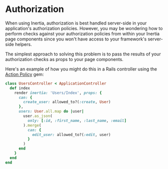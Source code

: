 # Authorization

When using Inertia, authorization is best handled server-side in your application's authorization policies. However, you may be wondering how to perform checks against your authorization policies from within your Inertia page components since you won't have access to your framework's server-side helpers.

The simplest approach to solving this problem is to pass the results of your authorization checks as props to your page components.

Here's an example of how you might do this in a Rails controller using the [Action Policy](https://github.com/palkan/action_policy) gem:

```ruby
class UsersController < ApplicationController
  def index
    render inertia: 'Users/Index', props: {
      can: {
        create_user: allowed_to?(:create, User)
      },
      users: User.all.map do |user|
        user.as_json(
          only: [:id, :first_name, :last_name, :email]
        ).merge(
          can: {
            edit_user: allowed_to?(:edit, user)
          }
        )
      end
    }
  end
end
```
